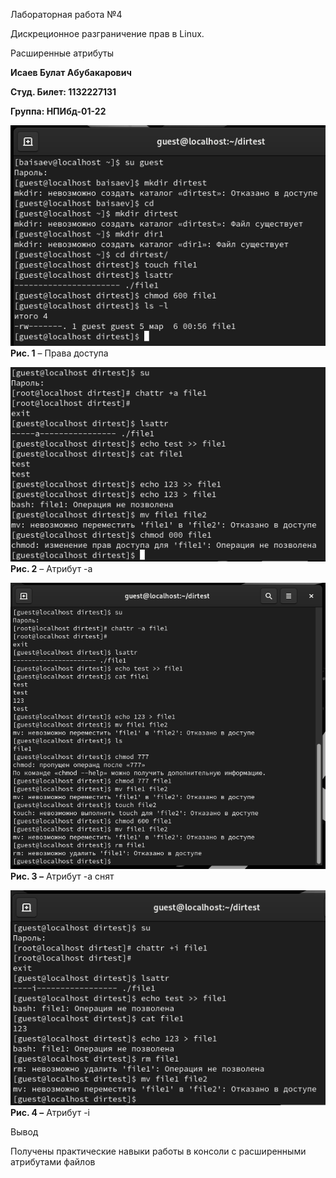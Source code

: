 ﻿<a name="br1"></a> 

Лабораторная работа №4

Дискреционное разграничение прав в Linux.

Расширенные атрибуты

**Исаев Булат Абубакарович**

**Студ. Билет: 1132227131**

**Группа: НПИбд-01-22**



<a name="br2"></a> 
![](images/1.png)
**Рис. 1** – Права доступа



<a name="br3"></a> 
![](images/2.png)
**Рис. 2** – Атрибут -a



<a name="br4"></a> 
![](images/3.png)
**Рис. 3 –** Атрибут -a снят



<a name="br5"></a> 
![](images/4.png)
**Рис. 4 –** Атрибут -i



<a name="br6"></a> 

Вывод

Получены практические навыки работы в консоли с расширенными атрибутами файлов

